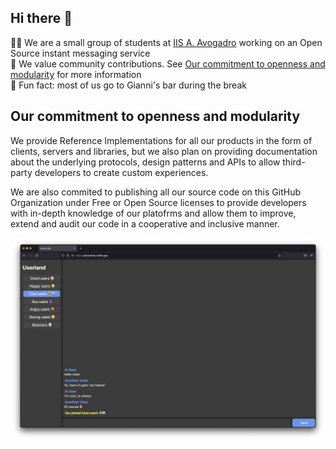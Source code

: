 ## Hi there 👋

🙋‍♀️ We are a small group of students at [IIS A. Avogadro](https://www.sito.itisavogadro.org) working on an Open Source instant messaging service <br>
🌈 We value community contributions. See [Our commitment to openness and modularity](#Our-commitment-to-openness-and-modularity) for more information <br>
🍿 Fun fact: most of us go to Gianni's bar during the break


## Our commitment to openness and modularity
We provide Reference Implementations for all our products in the form of clients, servers and libraries, but we also plan on providing documentation about the underlying protocols, design patterns and APIs to allow third-party developers to create custom experiences. <br>

We are also commited to publishing all our source code on this GitHub Organization under Free or Open Source licenses to provide developers with in-depth knowledge of our platofrms and allow them to improve, extend and audit our code in a cooperative and inclusive manner.

<img src="../Picture.png">
